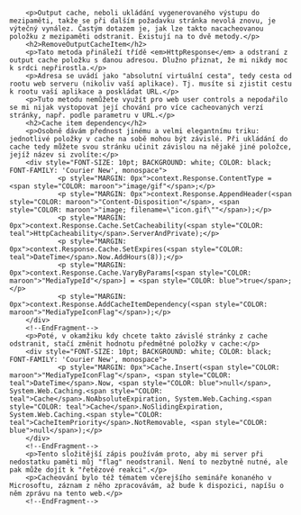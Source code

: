 <!-- dcterms:identifier = aspnetcz#100 -->
<!-- dcterms:title = Jak programově odstranit stránku z output cache? -->
<!-- dcterms:abstract = Output cache, neboli ukládání vygenerovaného výstupu do mezipaměti, takže se při dalším požadavku stránka nevolá znovu, je výtečný vynález. Častým dotazem je, jak lze takto nacacheovanou položku z mezipaměti odstranit. Existují na to dvě metody. -->
<!-- np9:categoryId = 1 -->
<!-- x4w:category = IT -->
<!-- np9:authorId = 1 -->
<!-- np9:authorEmail = michal.valasek@altairis.cz -->
<!-- dcterms:creator = Michal Altair Valášek -->
<!-- dcterms:created = 2006-06-28T19:46:12.787+02:00 -->
<!-- dcterms:date = 2006-06-28T19:46:12.787+02:00 -->


		<p>Output cache, neboli ukládání vygenerovaného výstupu do mezipaměti, takže se při dalším požadavku stránka nevolá znovu, je výtečný vynález. Častým dotazem je, jak lze takto nacacheovanou položku z mezipaměti odstranit. Existují na to dvě metody.</p>
		<h2>RemoveOutputCacheItem</h2>
		<p>Tato metoda přináleží třídě <em>HttpResponse</em> a odstraní z output cache položku s danou adresou. Dlužno přiznat, že mi nikdy moc k srdci nepřirostla.</p>
		<p>Adresa se uvádí jako "absolutní virtuální cesta", tedy cesta od rootu web serveru (nikoliv vaší aplikace). Tj. musíte si zjistit cestu k rootu vaší aplikace a poskládat URL.</p>
		<p>Tuto metodu nemůžete využít pro web user controls a nepodařilo se mi nijak vystopovat její chování pro více cacheovaných verzí stránky, např. podle parametru v URL.</p>
		<h2>Cache item dependency</h2>
		<p>Osobně dávám přednost jinému a velmi elegantnímu triku: jednotlivé položky v cache na sobě mohou být závislé. Při ukládání do cache tedy můžete svou stránku učinit závislou na nějaké jiné položce, jejíž název si zvolíte:</p>
		<div style="FONT-SIZE: 10pt; BACKGROUND: white; COLOR: black; FONT-FAMILY: 'Courier New', monospace">
				<p style="MARGIN: 0px">context.Response.ContentType = <span style="COLOR: maroon">"image/gif"</span>;</p>
				<p style="MARGIN: 0px">context.Response.AppendHeader(<span style="COLOR: maroon">"Content-Disposition"</span>, <span style="COLOR: maroon">"image; filename=\"icon.gif\""</span>);</p>
				<p style="MARGIN: 0px">context.Response.Cache.SetCacheability(<span style="COLOR: teal">HttpCacheability</span>.ServerAndPrivate);</p>
				<p style="MARGIN: 0px">context.Response.Cache.SetExpires(<span style="COLOR: teal">DateTime</span>.Now.AddHours(8));</p>
				<p style="MARGIN: 0px">context.Response.Cache.VaryByParams[<span style="COLOR: maroon">"MediaTypeId"</span>] = <span style="COLOR: blue">true</span>;</p>
				<p style="MARGIN: 0px">context.Response.AddCacheItemDependency(<span style="COLOR: maroon">"MediaTypeIconFlag"</span>);</p>
		</div>
		<!--EndFragment-->
		<p>Poté, v okamžiku kdy chcete takto závislé stránky z cache odstranit, stačí změnit hodnotu předmětné položky v cache:</p>
		<div style="FONT-SIZE: 10pt; BACKGROUND: white; COLOR: black; FONT-FAMILY: 'Courier New', monospace">
				<p style="MARGIN: 0px">Cache.Insert(<span style="COLOR: maroon">"MediaTypeIconFlag"</span>, <span style="COLOR: teal">DateTime</span>.Now, <span style="COLOR: blue">null</span>, System.Web.Caching.<span style="COLOR: teal">Cache</span>.NoAbsoluteExpiration, System.Web.Caching.<span style="COLOR: teal">Cache</span>.NoSlidingExpiration, System.Web.Caching.<span style="COLOR: teal">CacheItemPriority</span>.NotRemovable, <span style="COLOR: blue">null</span>);</p>
		</div>
		<!--EndFragment-->
		<p>Tento složitější zápis používám proto, aby mi server při nedostatku paměti můj "flag" neodstranil. Není to nezbytně nutné, ale pak může dojít k "řetězové reakci".</p>
		<p>Cacheování bylo též tématem včerejšího semináře konaného v Microsoftu, záznam z něho zpracovávám, až bude k dispozici, napíšu o něm zprávu na tento web.</p>
		<!--EndFragment-->
